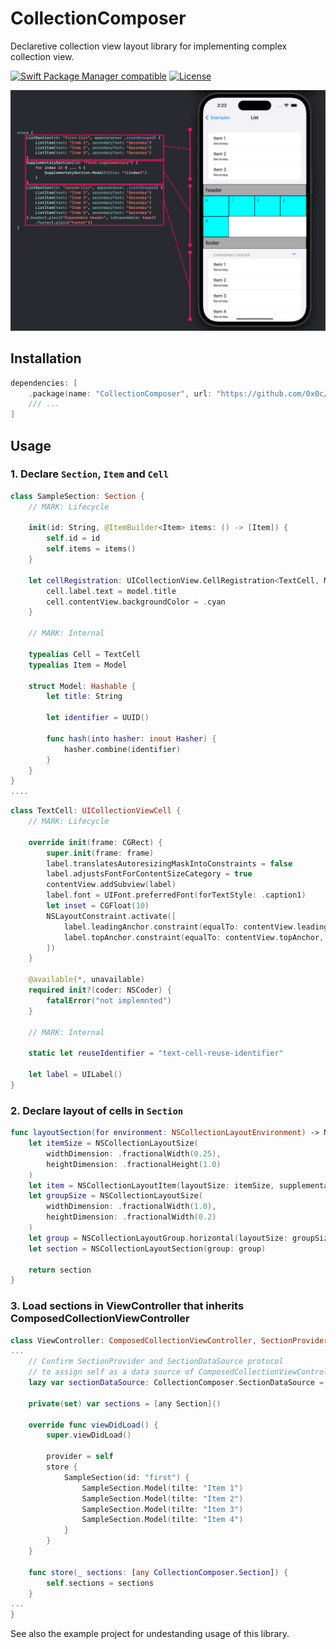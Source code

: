 # CollectionComposer

Declaretive collection view layout library for implementing complex collection view.

[![Swift Package Manager compatible](https://img.shields.io/badge/Swift_Package_Manager-compatible-orange)](https://swift.org/package-manager/)
[![License](https://img.shields.io/badge/license-MIT-blue.svg)](https://opensource.org/licenses/mit)

![](Images/ss1.png)

## Installation

```swift
dependencies: [
    .package(name: "CollectionComposer", url: "https://github.com/0x0c/CollectionComposer.git", from: "1.0.0"),
    /// ...
]
```

## Usage

### 1. Declare `Section`, `Item` and `Cell`

```swift
class SampleSection: Section {
    // MARK: Lifecycle

    init(id: String, @ItemBuilder<Item> items: () -> [Item]) {
        self.id = id
        self.items = items()
    }

    let cellRegistration: UICollectionView.CellRegistration<TextCell, Model>! = UICollectionView.CellRegistration<TextCell, Model> { cell, _, model in
        cell.label.text = model.title
        cell.contentView.backgroundColor = .cyan
    }

    // MARK: Internal

    typealias Cell = TextCell
    typealias Item = Model

    struct Model: Hashable {
        let title: String

        let identifier = UUID()

        func hash(into hasher: inout Hasher) {
            hasher.combine(identifier)
        }
    }
}
....
```


```swift
class TextCell: UICollectionViewCell {
    // MARK: Lifecycle

    override init(frame: CGRect) {
        super.init(frame: frame)
        label.translatesAutoresizingMaskIntoConstraints = false
        label.adjustsFontForContentSizeCategory = true
        contentView.addSubview(label)
        label.font = UIFont.preferredFont(forTextStyle: .caption1)
        let inset = CGFloat(10)
        NSLayoutConstraint.activate([
            label.leadingAnchor.constraint(equalTo: contentView.leadingAnchor, constant: inset),
            label.topAnchor.constraint(equalTo: contentView.topAnchor, constant: inset)
        ])
    }

    @available(*, unavailable)
    required init?(coder: NSCoder) {
        fatalError("not implemnted")
    }

    // MARK: Internal

    static let reuseIdentifier = "text-cell-reuse-identifier"

    let label = UILabel()
}
```

### 2. Declare layout of cells in `Section`

```swift
func layoutSection(for environment: NSCollectionLayoutEnvironment) -> NSCollectionLayoutSection {
    let itemSize = NSCollectionLayoutSize(
        widthDimension: .fractionalWidth(0.25),
        heightDimension: .fractionalHeight(1.0)
    )
    let item = NSCollectionLayoutItem(layoutSize: itemSize, supplementaryItems: [])
    let groupSize = NSCollectionLayoutSize(
        widthDimension: .fractionalWidth(1.0),
        heightDimension: .fractionalWidth(0.2)
    )
    let group = NSCollectionLayoutGroup.horizontal(layoutSize: groupSize, subitems: [item])
    let section = NSCollectionLayoutSection(group: group)

    return section
}
```

### 3. Load sections in ViewController that inherits ComposedCollectionViewController

```swift
class ViewController: ComposedCollectionViewController, SectionProvider, SectionDataSource {
...
    // Confirm SectionProvider and SectionDataSource protocol
    // to assign self as a data source of ComposedCollectionViewController
    lazy var sectionDataSource: CollectionComposer.SectionDataSource = self

    private(set) var sections = [any Section]()

    override func viewDidLoad() {
        super.viewDidLoad()

        provider = self
        store {
            SampleSection(id: "first") {
                SampleSection.Model(tilte: "Item 1")
                SampleSection.Model(tilte: "Item 2")
                SampleSection.Model(tilte: "Item 3")
                SampleSection.Model(tilte: "Item 4")
            }
        }
    }

    func store(_ sections: [any CollectionComposer.Section]) {
        self.sections = sections
    }
...
}
```

See also the example project for undestanding usage of this library.
